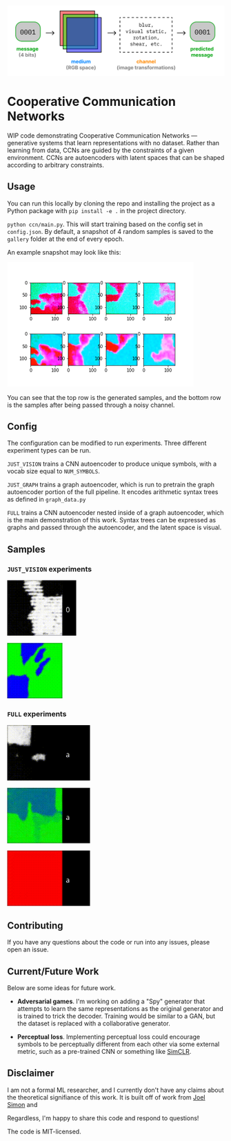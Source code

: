 ![Cooperative Communication Networks](/media/ccn.png)

# Cooperative Communication Networks

WIP code demonstrating Cooperative Communication Networks — generative systems
that learn representations with no dataset. Rather than learning from data, CCNs
are  guided by the constraints of a given environment. CCNs are autoencoders
with latent spaces that can be shaped according to arbitrary constraints.

## Usage

You can run this locally by cloning the repo and installing the project as a
Python package with `pip install -e .` in the project directory.

`python ccn/main.py`. This will start training based on the config set in
`config.json`. By default, a snapshot of 4 random samples is saved to the
`gallery` folder at the end of every epoch.

An example snapshot may look like this:

![](/media/example_snapshot.png)

You can see that the top row is the generated samples, and the bottom row is the
samples after being passed through a noisy channel.

## Config

The configuration can be modified to run experiments. Three different
experiment types can be run.

`JUST_VISION` trains a CNN autoencoder to produce unique symbols, with a vocab
size equal to `NUM_SYMBOLS`.

`JUST_GRAPH` trains a graph autoencoder, which is run to pretrain the graph
autoencoder portion of the full pipeline. It encodes arithmetic syntax
trees as defined in `graph_data.py` 

`FULL` trains a CNN autoencoder nested inside of a graph autoencoder, which is
the main demonstration of this work. Syntax trees can be expressed as graphs
and passed through the autoencoder, and the latent space is visual.

## Samples

### `JUST_VISION` experiments

![](/media/cloud_vision_only_newaug_test_night_animation.gif)

![](/media/cloud_vision_only_color_animation.gif)

### `FULL` experiments

![](/media/cloud_full_test_animation.gif)

![](/media/cloud_full_color_2_animation.gif)

![](/media/cloud_6node_full_color_animation.gif)


## Contributing

If you have any questions about the code or run into any issues, please open an
issue.

## Current/Future Work

Below are some ideas for future work.

* **Adversarial games**. I'm working on adding a "Spy" generator that attempts to
learn the same representations as the original generator and is trained to
trick the decoder. Training would be similar to a GAN, but the dataset is
replaced with a collaborative generator.

* **Perceptual loss**. Implementing perceptual loss could encourage symbols to be
perceptually different from each other via some external metric, such as a
pre-trained CNN or something like [SimCLR](https://arxiv.org/abs/2002.05709).

## Disclaimer

I am not a formal ML researcher, and I currently don't have any claims about the
theoretical signifiance of this work. It is built off of work from
[Joel Simon](http://www.joelsimon.net/tablets.html) and


Regardless, I'm happy to share this code and respond to questions!

The code is MIT-licensed.
